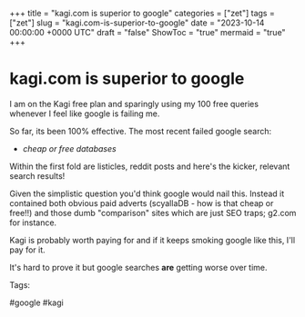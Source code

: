 +++
title = "kagi.com is superior to google"
categories = ["zet"]
tags = ["zet"]
slug = "kagi.com-is-superior-to-google"
date = "2023-10-14 00:00:00 +0000 UTC"
draft = "false"
ShowToc = "true"
mermaid = "true"
+++

# kagi.com is superior to google

I am on the Kagi free plan and sparingly using my 100 free queries whenever I feel like
google is failing me.

So far, its been 100% effective. The most recent failed google search:

- *cheap or free databases*

Within the first fold are listicles, reddit posts and here's the kicker,
relevant search results!

Given the simplistic question you'd think google would nail this. Instead it 
contained both obvious paid adverts (scyallaDB - how is that cheap or free!!)
and those dumb "comparison" sites which are just SEO traps; g2.com for instance.

Kagi is probably worth paying for and if it keeps smoking google like this, I'll
pay for it.

It's hard to prove it but google searches **are** getting worse over time.

Tags:

  #google #kagi


